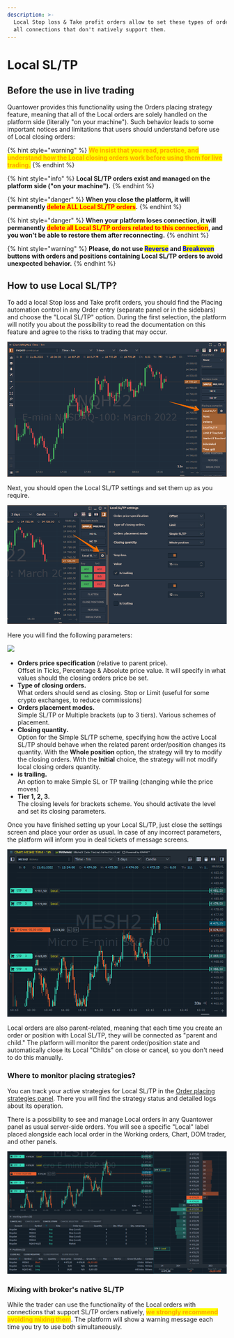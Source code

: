```yaml
---
description: >-
  Local Stop loss & Take profit orders allow to set these types of orders for
  all connections that don't natively support them.
---
```


# Local SL/TP

## Before the use in live trading

Quantower provides this functionality using the Orders placing strategy feature, meaning that all of the Local orders are solely handled on the platform side (literally "on your machine"). Such behavior leads to some important notices and limitations that users should understand before use of Local closing orders:

{% hint style="warning" %}
<mark style="color:orange;">**We insist that you read, practice, and understand how the Local closing orders work before using them for live trading.**</mark>&#x20;
{% endhint %}

{% hint style="info" %}
**Local SL/TP orders exist and managed on the platform side ("on your machine").**&#x20;
{% endhint %}

{% hint style="danger" %}
**When you close the platform, it will permanently **<mark style="color:red;">**delete ALL Local SL/TP orders**</mark>**.**&#x20;
{% endhint %}

{% hint style="danger" %}
**When your platform loses connection, it will permanently **<mark style="color:red;">**delete all Local SL/TP orders related to this connection**</mark>**, and you won't be able to restore them after reconnecting.**
{% endhint %}

{% hint style="warning" %}
**Please, do not use **<mark style="color:blue;">**Reverse**</mark>** and **<mark style="color:blue;">**Breakeven**</mark>** buttons with orders and positions containing Local SL/TP orders to avoid unexpected behavior.**
{% endhint %}

## How to use Local SL/TP?

To add a local Stop loss and Take profit orders, you should find the Placing automation control in any Order entry (separate panel or in the sidebars) and choose the "Local SL/TP" option. During the first selection, the platform will notify you about the possibility to read the documentation on this feature and agree to the risks to trading that may occur.

![Select Local SL/TP strategy from the drop-down menu](<../../../.gitbook/assets/image (346) (1).png>)

Next, you should open the Local SL/TP settings and set them up as you require.&#x20;

![Open the Local SL/TP settings](<../../../.gitbook/assets/image (356) (1) (1) (1) (1).png>)

Here you will find the following parameters:

![](<../../../.gitbook/assets/Screenshot\_7 (2).png>)

* **Orders price specification** (relative to parent price). \
  Offset in Ticks, Percentage & Absolute price value. It will specify in what values should the closing orders price be set.
* **Type of closing orders.**\
  What orders should send as closing. Stop or Limit (useful for some crypto exchanges, to reduce commissions)
* **Orders placement modes.**\
  Simple SL/TP or Multiple brackets (up to 3 tiers). Various schemes of placement.
* **Closing quantity.**\
  Option for the Simple SL/TP scheme, specifying how the active Local SL/TP should behave when the related parent order/position changes its quantity. With the **Whole position** option, the strategy will try to modify the closing orders. With the **Initial** choice, the strategy will not modify local closing orders quantity.
* **is trailing.**\
  An option to make Simple SL or TP trailing (changing while the price moves)
* **Tier 1, 2, 3.**\
  The closing levels for brackets scheme. You should activate the level and set its closing parameters.

Once you have finished setting up your Local SL/TP, just close the settings screen and place your order as usual. In case of any incorrect parameters, the platform will inform you in deal tickets of message screens.

![](../../../.gitbook/assets/image2.png)

Local orders are also parent-related, meaning that each time you create an order or position with Local SL/TP, they will be connected as "parent and child." The platform will monitor the parent order/position state and automatically close its Local "Childs" on close or cancel, so you don't need to do this manually.

### Where to monitor placing strategies?

You can track your active strategies for Local SL/TP in the [Order placing strategies panel](./#order-placing-strategies-panel). There you will find the strategy status and detailed logs about its operation.

There is a possibility to see and manage Local orders in any Quantower panel as usual server-side orders. You will see a specific "Local" label placed alongside each local order in the Working orders, Chart, DOM trader, and other panels.

![](<../../../.gitbook/assets/image8 (1).png>)

### Mixing with broker's native SL/TP

While the trader can use the functionality of the Local orders with connections that support SL/TP orders natively, <mark style="color:orange;">**we strongly recommend avoiding mixing them**</mark>. The platform will show a warning message each time you try to use both simultaneously.
